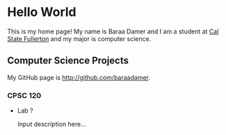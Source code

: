 # Hello World

This is my home page! My name is Baraa Damer and I am a student at [Cal State Fullerton](http://www.fullerton.edu/) and my major is computer science.

## Computer Science Projects

My GitHub page is http://github.com/baraadamer.

### CPSC 120

* Lab ?

    Input description here...
